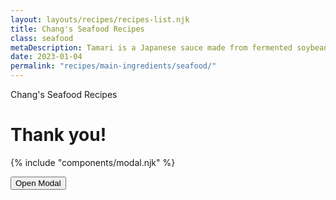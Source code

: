 ```yaml
---
layout: layouts/recipes/recipes-list.njk
title: Chang's Seafood Recipes
class: seafood
metaDescription: Tamari is a Japanese sauce made from fermented soybeans. Use ours to create authentic Asian cuisine to serve up in so many ways!
date: 2023-01-04
permalink: "recipes/main-ingredients/seafood/"
---
```

Chang's Seafood Recipes

# Thank you!

<!-- Include the modal partial -->
{% include "components/modal.njk" %}

<!-- Rest of the page content -->

<button class="open-modal">Open Modal</button>

<script>
document.addEventListener('DOMContentLoaded', function () {
  const modal = document.querySelector('.modal');
  const modalOverlay = document.querySelector('.modal-overlay');
  const modalClose = document.querySelector('.modal-close');
  const openModalButton = document.querySelector('.open-modal');

  openModalButton.addEventListener('click', function () {
    modal.classList.add('modal-open');
    modalOverlay.style.display = 'block';
    document.body.style.overflow = 'hidden'; // Prevent scrolling when modal is open
  });

  modalClose.addEventListener('click', function () {
    modal.classList.remove('modal-open');
    modalOverlay.style.display = 'none';
    document.body.style.overflow = ''; // Restore scrolling when modal is closed
  });
});




</script>

 
